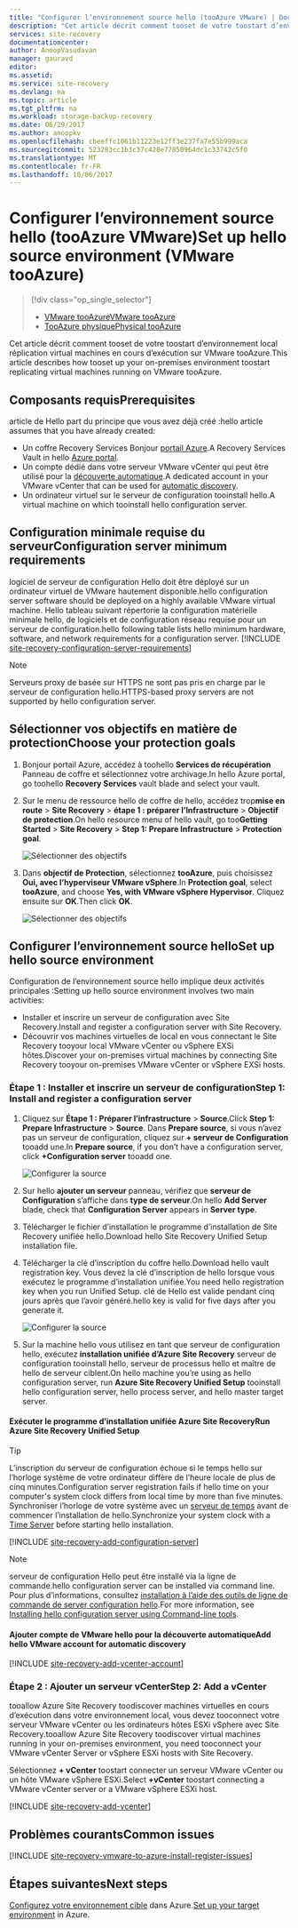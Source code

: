 ```yaml
---
title: "Configurer l’environnement source hello (tooAzure VMware) | Documents Microsoft"
description: "Cet article décrit comment tooset de votre toostart d’environnement local Réplication VMware virtual machines tooAzure."
services: site-recovery
documentationcenter: 
author: AnoopVasudavan
manager: gauravd
editor: 
ms.assetid: 
ms.service: site-recovery
ms.devlang: na
ms.topic: article
ms.tgt_pltfrm: na
ms.workload: storage-backup-recovery
ms.date: 06/29/2017
ms.author: anoopkv
ms.openlocfilehash: cbeeffc1061b11223e12ff3e237fa7e55b999aca
ms.sourcegitcommit: 523283cc1b3c37c428e77850964dc1c33742c5f0
ms.translationtype: MT
ms.contentlocale: fr-FR
ms.lasthandoff: 10/06/2017
---
```

# <a name="set-up-hello-source-environment-vmware-tooazure"></a><span data-ttu-id="439b8-103">Configurer l’environnement source hello (tooAzure VMware)</span><span class="sxs-lookup"><span data-stu-id="439b8-103">Set up hello source environment (VMware tooAzure)</span></span>
> [!div class="op_single_selector"]
> * [<span data-ttu-id="439b8-104">VMware tooAzure</span><span class="sxs-lookup"><span data-stu-id="439b8-104">VMware tooAzure</span></span>](./site-recovery-set-up-vmware-to-azure.md)
> * [<span data-ttu-id="439b8-105">TooAzure physique</span><span class="sxs-lookup"><span data-stu-id="439b8-105">Physical tooAzure</span></span>](./site-recovery-set-up-physical-to-azure.md)

<span data-ttu-id="439b8-106">Cet article décrit comment tooset de votre toostart d’environnement local réplication virtual machines en cours d’exécution sur VMware tooAzure.</span><span class="sxs-lookup"><span data-stu-id="439b8-106">This article describes how tooset up your on-premises environment toostart replicating virtual machines running on VMware tooAzure.</span></span>

## <a name="prerequisites"></a><span data-ttu-id="439b8-107">Composants requis</span><span class="sxs-lookup"><span data-stu-id="439b8-107">Prerequisites</span></span>

<span data-ttu-id="439b8-108">article de Hello part du principe que vous avez déjà créé :</span><span class="sxs-lookup"><span data-stu-id="439b8-108">hello article assumes that you have already created:</span></span>
- <span data-ttu-id="439b8-109">Un coffre Recovery Services Bonjour [portail Azure](http://portal.azure.com "portail Azure").</span><span class="sxs-lookup"><span data-stu-id="439b8-109">A Recovery Services Vault in hello [Azure portal](http://portal.azure.com "Azure portal").</span></span>
- <span data-ttu-id="439b8-110">Un compte dédié dans votre serveur VMware vCenter qui peut être utilisé pour la [découverte automatique](./site-recovery-vmware-to-azure.md).</span><span class="sxs-lookup"><span data-stu-id="439b8-110">A dedicated account in your VMware vCenter that can be used for [automatic discovery](./site-recovery-vmware-to-azure.md).</span></span>
- <span data-ttu-id="439b8-111">Un ordinateur virtuel sur le serveur de configuration tooinstall hello.</span><span class="sxs-lookup"><span data-stu-id="439b8-111">A virtual machine on which tooinstall hello configuration server.</span></span>

## <a name="configuration-server-minimum-requirements"></a><span data-ttu-id="439b8-112">Configuration minimale requise du serveur</span><span class="sxs-lookup"><span data-stu-id="439b8-112">Configuration server minimum requirements</span></span>
<span data-ttu-id="439b8-113">logiciel de serveur de configuration Hello doit être déployé sur un ordinateur virtuel de VMware hautement disponible.</span><span class="sxs-lookup"><span data-stu-id="439b8-113">hello configuration server software should be deployed on a highly available VMware virtual machine.</span></span> <span data-ttu-id="439b8-114">Hello tableau suivant répertorie la configuration matérielle minimale hello, de logiciels et de configuration réseau requise pour un serveur de configuration.</span><span class="sxs-lookup"><span data-stu-id="439b8-114">hello following table lists hello minimum hardware, software, and network requirements for a configuration server.</span></span>
[!INCLUDE [site-recovery-configuration-server-requirements](../../includes/site-recovery-configuration-and-scaleout-process-server-requirements.md)]

> [!NOTE]
> <span data-ttu-id="439b8-115">Serveurs proxy de basée sur HTTPS ne sont pas pris en charge par le serveur de configuration hello.</span><span class="sxs-lookup"><span data-stu-id="439b8-115">HTTPS-based proxy servers are not supported by hello configuration server.</span></span>

## <a name="choose-your-protection-goals"></a><span data-ttu-id="439b8-116">Sélectionner vos objectifs en matière de protection</span><span class="sxs-lookup"><span data-stu-id="439b8-116">Choose your protection goals</span></span>

1. <span data-ttu-id="439b8-117">Bonjour portail Azure, accédez à toohello **Services de récupération** Panneau de coffre et sélectionnez votre archivage.</span><span class="sxs-lookup"><span data-stu-id="439b8-117">In hello Azure portal, go toohello **Recovery Services** vault blade and select your vault.</span></span>
2. <span data-ttu-id="439b8-118">Sur le menu de ressource hello de coffre de hello, accédez trop**mise en route** > **Site Recovery** > **étape 1 : préparer l’Infrastructure**  >  **Objectif de protection**.</span><span class="sxs-lookup"><span data-stu-id="439b8-118">On hello resource menu of hello vault, go too**Getting Started** > **Site Recovery** > **Step 1: Prepare Infrastructure** > **Protection goal**.</span></span>

    ![Sélectionner des objectifs](./media/site-recovery-set-up-vmware-to-azure/choose-goals.png)
3. <span data-ttu-id="439b8-120">Dans **objectif de Protection**, sélectionnez **tooAzure**, puis choisissez **Oui, avec l’hyperviseur VMware vSphere**.</span><span class="sxs-lookup"><span data-stu-id="439b8-120">In **Protection goal**, select **tooAzure**, and choose **Yes, with VMware vSphere Hypervisor**.</span></span> <span data-ttu-id="439b8-121">Cliquez ensuite sur **OK**.</span><span class="sxs-lookup"><span data-stu-id="439b8-121">Then click **OK**.</span></span>

    ![Sélectionner des objectifs](./media/site-recovery-set-up-vmware-to-azure/choose-goals2.png)

## <a name="set-up-hello-source-environment"></a><span data-ttu-id="439b8-123">Configurer l’environnement source hello</span><span class="sxs-lookup"><span data-stu-id="439b8-123">Set up hello source environment</span></span>
<span data-ttu-id="439b8-124">Configuration de l’environnement source hello implique deux activités principales :</span><span class="sxs-lookup"><span data-stu-id="439b8-124">Setting up hello source environment involves two main activities:</span></span>

- <span data-ttu-id="439b8-125">Installer et inscrire un serveur de configuration avec Site Recovery.</span><span class="sxs-lookup"><span data-stu-id="439b8-125">Install and register a configuration server with Site Recovery.</span></span>
- <span data-ttu-id="439b8-126">Découvrir vos machines virtuelles de local en vous connectant le Site Recovery tooyour local VMware vCenter ou vSphere EXSi hôtes.</span><span class="sxs-lookup"><span data-stu-id="439b8-126">Discover your on-premises virtual machines by connecting Site Recovery tooyour on-premises VMware vCenter or vSphere EXSi hosts.</span></span>

### <a name="step-1-install-and-register-a-configuration-server"></a><span data-ttu-id="439b8-127">Étape 1 : Installer et inscrire un serveur de configuration</span><span class="sxs-lookup"><span data-stu-id="439b8-127">Step 1: Install and register a configuration server</span></span>

1. <span data-ttu-id="439b8-128">Cliquez sur **Étape 1 : Préparer l’infrastructure** > **Source**.</span><span class="sxs-lookup"><span data-stu-id="439b8-128">Click **Step 1: Prepare Infrastructure** > **Source**.</span></span> <span data-ttu-id="439b8-129">Dans **Prepare source**, si vous n’avez pas un serveur de configuration, cliquez sur **+ serveur de Configuration** tooadd une.</span><span class="sxs-lookup"><span data-stu-id="439b8-129">In **Prepare source**, if you don’t have a configuration server, click **+Configuration server** tooadd one.</span></span>

    ![Configurer la source](./media/site-recovery-set-up-vmware-to-azure/set-source1.png)
2. <span data-ttu-id="439b8-131">Sur hello **ajouter un serveur** panneau, vérifiez que **serveur de Configuration** s’affiche dans **type de serveur**.</span><span class="sxs-lookup"><span data-stu-id="439b8-131">On hello **Add Server** blade, check that **Configuration Server** appears in **Server type**.</span></span>
4. <span data-ttu-id="439b8-132">Télécharger le fichier d’installation le programme d’installation de Site Recovery unifiée hello.</span><span class="sxs-lookup"><span data-stu-id="439b8-132">Download hello Site Recovery Unified Setup installation file.</span></span>
5. <span data-ttu-id="439b8-133">Télécharger la clé d’inscription du coffre hello.</span><span class="sxs-lookup"><span data-stu-id="439b8-133">Download hello vault registration key.</span></span> <span data-ttu-id="439b8-134">Vous devez la clé d’inscription de hello lorsque vous exécutez le programme d’installation unifiée.</span><span class="sxs-lookup"><span data-stu-id="439b8-134">You need hello registration key when you run Unified Setup.</span></span> <span data-ttu-id="439b8-135">clé de Hello est valide pendant cinq jours après que l’avoir généré.</span><span class="sxs-lookup"><span data-stu-id="439b8-135">hello key is valid for five days after you generate it.</span></span>

    ![Configurer la source](./media/site-recovery-set-up-vmware-to-azure/set-source2.png)
6. <span data-ttu-id="439b8-137">Sur la machine hello vous utilisez en tant que serveur de configuration hello, exécutez **installation unifiée d’Azure Site Recovery** serveur de configuration tooinstall hello, serveur de processus hello et maître de hello de serveur ciblent.</span><span class="sxs-lookup"><span data-stu-id="439b8-137">On hello machine you’re using as hello configuration server, run **Azure Site Recovery Unified Setup** tooinstall hello configuration server, hello process server, and hello master target server.</span></span>

#### <a name="run-azure-site-recovery-unified-setup"></a><span data-ttu-id="439b8-138">Exécuter le programme d’installation unifiée Azure Site Recovery</span><span class="sxs-lookup"><span data-stu-id="439b8-138">Run Azure Site Recovery Unified Setup</span></span>

> [!TIP]
> <span data-ttu-id="439b8-139">L’inscription du serveur de configuration échoue si le temps hello sur l’horloge système de votre ordinateur diffère de l’heure locale de plus de cinq minutes.</span><span class="sxs-lookup"><span data-stu-id="439b8-139">Configuration server registration fails if hello time on your computer's system clock differs from local time by more than five minutes.</span></span> <span data-ttu-id="439b8-140">Synchroniser l’horloge de votre système avec un [serveur de temps](https://technet.microsoft.com/windows-server-docs/identity/ad-ds/get-started/windows-time-service/windows-time-service) avant de commencer l’installation de hello.</span><span class="sxs-lookup"><span data-stu-id="439b8-140">Synchronize your system clock with a [Time Server](https://technet.microsoft.com/windows-server-docs/identity/ad-ds/get-started/windows-time-service/windows-time-service) before starting hello installation.</span></span>

[!INCLUDE [site-recovery-add-configuration-server](../../includes/site-recovery-add-configuration-server.md)]

> [!NOTE]
> <span data-ttu-id="439b8-141">serveur de configuration Hello peut être installé via la ligne de commande.</span><span class="sxs-lookup"><span data-stu-id="439b8-141">hello configuration server can be installed via command line.</span></span> <span data-ttu-id="439b8-142">Pour plus d’informations, consultez [installation à l’aide des outils de ligne de commande de server configuration hello](http://aka.ms/installconfigsrv).</span><span class="sxs-lookup"><span data-stu-id="439b8-142">For more information, see [Installing hello configuration server using Command-line tools](http://aka.ms/installconfigsrv).</span></span>

#### <a name="add-hello-vmware-account-for-automatic-discovery"></a><span data-ttu-id="439b8-143">Ajouter compte de VMware hello pour la découverte automatique</span><span class="sxs-lookup"><span data-stu-id="439b8-143">Add hello VMware account for automatic discovery</span></span>

[!INCLUDE [site-recovery-add-vcenter-account](../../includes/site-recovery-add-vcenter-account.md)]

### <a name="step-2-add-a-vcenter"></a><span data-ttu-id="439b8-144">Étape 2 : Ajouter un serveur vCenter</span><span class="sxs-lookup"><span data-stu-id="439b8-144">Step 2: Add a vCenter</span></span>
<span data-ttu-id="439b8-145">tooallow Azure Site Recovery toodiscover machines virtuelles en cours d’exécution dans votre environnement local, vous devez tooconnect votre serveur VMware vCenter ou les ordinateurs hôtes ESXi vSphere avec Site Recovery.</span><span class="sxs-lookup"><span data-stu-id="439b8-145">tooallow Azure Site Recovery toodiscover virtual machines running in your on-premises environment, you need tooconnect your VMware vCenter Server or vSphere ESXi hosts with Site Recovery.</span></span>

<span data-ttu-id="439b8-146">Sélectionnez **+ vCenter** toostart connecter un serveur VMware vCenter ou un hôte VMware vSphere ESXi.</span><span class="sxs-lookup"><span data-stu-id="439b8-146">Select **+vCenter** toostart connecting a VMware vCenter server or a VMware vSphere ESXi host.</span></span>

[!INCLUDE [site-recovery-add-vcenter](../../includes/site-recovery-add-vcenter.md)]


## <a name="common-issues"></a><span data-ttu-id="439b8-147">Problèmes courants</span><span class="sxs-lookup"><span data-stu-id="439b8-147">Common issues</span></span>
[!INCLUDE [site-recovery-vmware-to-azure-install-register-issues](../../includes/site-recovery-vmware-to-azure-install-register-issues.md)]


## <a name="next-steps"></a><span data-ttu-id="439b8-148">Étapes suivantes</span><span class="sxs-lookup"><span data-stu-id="439b8-148">Next steps</span></span>
<span data-ttu-id="439b8-149">[Configurez votre environnement cible](./site-recovery-prepare-target-vmware-to-azure.md) dans Azure.</span><span class="sxs-lookup"><span data-stu-id="439b8-149">[Set up your target environment](./site-recovery-prepare-target-vmware-to-azure.md) in Azure.</span></span>
